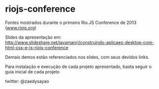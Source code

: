 riojs-conference
================

Fontes mostrados durante o primeiro Rio.JS Conference de 2013 (www.riojs.org)

Slides da apresentação em: http://www.slideshare.net/javamanrj/construindo-aplicaes-desktop-com-html-css-e-js-riojs-conference

Demais demos estão referenciados nos slides, com seus devidos links.

Para instalação e execução de cada projeto apresentado, basta seguir o guia inicial de cada projeto

twitter: @zaedysayao